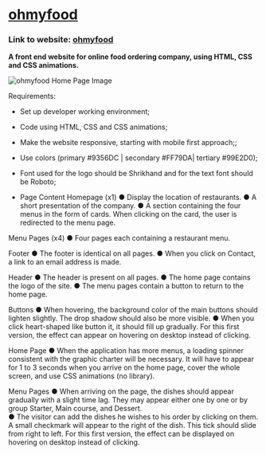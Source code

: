 # [ohmyfood](https://ssaba96.github.io/OhMyFood/)

### Link to website: [ohmyfood](https://ssaba96.github.io/OhMyFood/)

**A front end website for online food ordering company, using HTML, CSS and CSS animations.**

![ohmyfood Home Page Image](https://i.imgur.com/55g059v.png)

Requirements:

- Set up developer working environment;
- Code using HTML, CSS and CSS animations;
- Make the website responsive, starting with mobile first approach;;
- Use colors (primary #9356DC | secondary #FF79DA| tertiary #99E2D0);
- Font used for the logo should be Shrikhand and for the text font should be Roboto;

- Page Content Homepage (x1) 
● Display the location of restaurants.
● A short presentation of the company. 
● A section containing the four menus in the form of cards. When clicking on the card, the user is redirected to the menu page. 

Menu Pages (x4) 
● Four pages each containing a restaurant menu. 

Footer
● The footer is identical on all pages. 
● When you click on Contact, a link to an email address is made. 

Header
● The header is present on all pages. 
● The home page contains the logo of the site. 
● The menu pages contain a button to return to the home page. 

Buttons 
● When hovering, the background color of the main buttons should lighten slightly. The drop shadow should also be more visible. 
● When you click heart-shaped like button it, it should fill up gradually. For this first version, the effect can appear on hovering on desktop instead of clicking. 
	
Home Page 
● When the application has more menus, a loading spinner consistent with the graphic charter will be necessary. It will have to appear for 1 to 3 seconds when you arrive on the home page, cover the whole screen, and use CSS animations (no library). 

Menu Pages 
● When arriving on the page, the dishes should appear gradually with a slight time lag. They may appear either one by one or by group Starter, Main course, and Dessert.  
● The visitor can add the dishes he wishes to his order by clicking on them. A small checkmark will appear to the right of the dish. This tick should slide from right to left. For this first version, the effect can be displayed on hovering on desktop instead of clicking.
